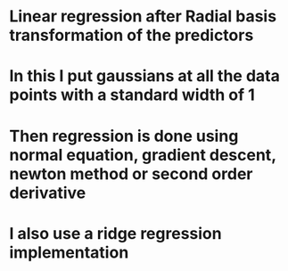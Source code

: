 # Linear regression after Radial basis transformation of the predictors
# In this I put gaussians at all the data points with a standard width of 1
# Then regression is done using normal equation, gradient descent, newton method or second order derivative
# I also use a ridge regression implementation 

